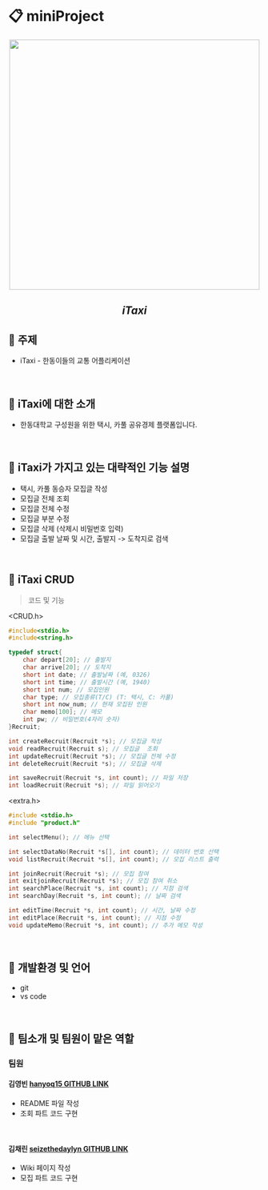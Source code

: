 # 📋 miniProject

<div align="center"> 

<img src="https://user-images.githubusercontent.com/130302221/236679887-e07f2804-ddea-450a-aee1-2f6a0b3f2dbb.png" height="500" width="500">
 
  ## *iTaxi*  
</div>
  
## 🚖 주제
 - iTaxi - 한동이들의 교통 어플리케이션

<br/>

## 🚖 iTaxi에 대한 소개
  - 한동대학교 구성원을 위한 택시, 카풀 공유경제 플랫폼입니다.

<br/>
  
##  🚖 iTaxi가 가지고 있는 대략적인 기능 설명
  - 택시, 카풀 동승자 모집글 작성
  - 모집글 전체 조회  
  - 모집글 전체 수정  
  - 모집글 부분 수정  
  - 모집글 삭제 (삭제시 비밀번호 입력)  
  - 모집글 출발 날짜 및 시간, 출발지 -> 도착지로 검색

<br/>

## 🚖 iTaxi CRUD
> 코드 및 기능  
  
<CRUD.h>
```c
#include<stdio.h>
#include<string.h>

typedef struct{
	char depart[20]; // 출발지
	char arrive[20]; // 도착지
	short int date; // 출발날짜 (예, 0326)
	short int time; // 출발시간 (예, 1940)
	short int num; // 모집인원
	char type; // 모집종류(T/C) (T: 택시, C: 카풀)
	short int now_num; // 현재 모집된 인원
	char memo[100]; // 메모
	int pw; // 비밀번호(4자리 숫자)
}Recruit;

int createRecruit(Recruit *s); // 모집글 작성
void readRecruit(Recruit s); // 모집글  조회
int updateRecruit(Recruit *s); // 모집글 전체 수정
int deleteRecruit(Recruit *s); // 모집글 삭제

int saveRecruit(Recruit *s, int count); // 파일 저장
int loadRecruit(Recruit *s); // 파일 읽어오기

```
<extra.h>
```c
#include <stdio.h>
#include "product.h"

int selectMenu(); // 메뉴 선택

int selectDataNo(Recruit *s[], int count); // 데이터 번호 선택
void listRecruit(Recruit *s[], int count); // 모집 리스트 출력

int joinRecruit(Recruit *s); // 모집 참여
int exitjoinRecruit(Recruit *s); // 모집 참여 취소 
int searchPlace(Recruit *s, int count); // 지점 검색
int searchDay(Recruit *s, int count); // 날짜 검색

int editTime(Recruit *s, int count); // 시간, 날짜 수정
int editPlace(Recruit *s, int count); // 지점 수정
void updateMemo(Recruit *s, int count); // 추가 메모 작성

```

<br/>

## 🚖 개발환경 및 언어
  - git 
  - vs code

<br/>

## 🚖 팀소개 및 팀원이 맡은 역할
### 팀원
 #### 김영빈 [hanyoq15 GITHUB LINK](https://github.com/hanyoq15)
  - README 파일 작성
  - 조회 파트 코드 구현
  
<br/>

#### 김채린 [seizethedaylyn GITHUB LINK](https://github.com/seizethedaylyn)
 - Wiki 페이지 작성
 - 모집 파트 코드 구현

<!--
<p align="center"><img src="" height="" width=""></p>
-->
